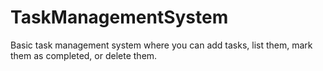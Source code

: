 # TaskManagementSystem
Basic task management system where you can add tasks, list them, mark them as completed, or delete them.
